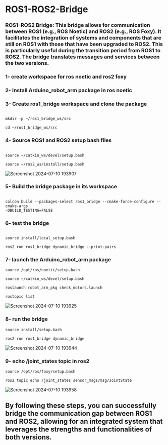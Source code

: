 # ROS1-ROS2-Bridge
### ROS1-ROS2 Bridge: This bridge allows for communication between ROS1 (e.g., ROS Noetic) and ROS2 (e.g., ROS Foxy). It facilitates the integration of systems and components that are still on ROS1 with those that have been upgraded to ROS2. This is particularly useful during the transition period from ROS1 to ROS2. The bridge translates messages and services between the two versions.

### 1- create workspace for ros noetic and ros2 foxy

### 2- Install Arduino_robot_arm package in ros noetic

### 3- Create ros1_bridge workspace and clone the package
```

mkdir -p ~/ros1_bridge_ws/src

cd ~/ros1_bridge_ws/src

```


### 4- Source ROS1 and ROS2 setup bash files
```

source ~/catkin_ws/devel/setup.bash

source ~/ros2_ws/install/setup.bash
```


![Screenshot 2024-07-10 193907](https://github.com/HAN6661/ROS1-ROS2-Bridge/assets/173714836/d3552d77-9d20-4b74-8d2d-544b0a329200)


### 5- Build the bridge package in its workspace
```

colcon build --packages-select ros1_bridge --cmake-force-configure --cmake-args
-DBUILD_TESTING=FALSE
```

### 6- test the bridge
```

source install/local_setup.bash

ros2 run ros1_bridge dynamic_bridge --print-pairs
```

### 7- launch the Arduino_robot_arm package
```
source /opt/ros/noetic/setup.bash

source ~/catkin_ws/devel/setup.bash

roslaunch robot_arm_pkg check_motors.launch

rostopic list

```

![Screenshot 2024-07-10 193925](https://github.com/HAN6661/ROS1-ROS2-Bridge/assets/173714836/019a8305-b9e9-4a1d-b5a7-0f13fcf7dbdb)

### 8- run the bridge
```
source install/setup.bash

ros2 run ros1_bridge dynamic_bridge
```
![Screenshot 2024-07-10 193944](https://github.com/HAN6661/ROS1-ROS2-Bridge/assets/173714836/98b1afc8-868c-4b73-bf9c-b433c8b74752)

### 9- echo /joint_states topic in ros2

```
source /opt/ros/foxy/setup.bash

ros2 topic echo /joint_states sensor_msgs/msg/JointState
```

![Screenshot 2024-07-10 193958](https://github.com/HAN6661/ROS1-ROS2-Bridge/assets/173714836/c3f51428-f833-4e77-ba49-138461c6b3b8)


## By following these steps, you can successfully bridge the communication gap between ROS1 and ROS2, allowing for an integrated system that leverages the strengths and functionalities of both versions.
